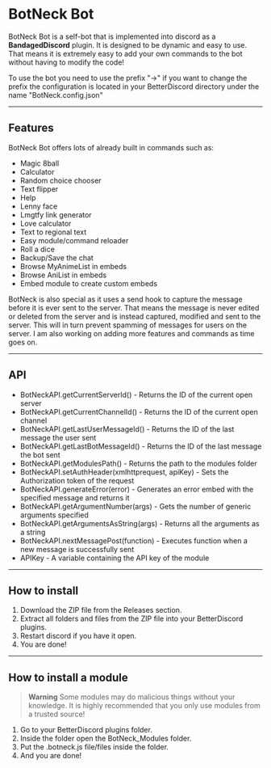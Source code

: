 BotNeck Bot
==========
BotNeck Bot is a self-bot that is implemented into discord as a **BandagedDiscord** plugin. It is designed to be dynamic and easy to use. That means it is extremely easy to add your own commands to the bot without having to modify the code!

To use the bot you need to use the prefix "->" if you want to change the prefix the configuration is located in your BetterDiscord directory under the name "BotNeck.config.json"

----------

Features
--------

BotNeck Bot offers lots of already built in commands such as:

 - Magic 8ball
 - Calculator
 - Random choice chooser
 - Text flipper
 - Help
 - Lenny face
 - Lmgtfy link generator
 - Love calculator
 - Text to regional text
 - Easy module/command reloader
 - Roll a dice
 - Backup/Save the chat
 - Browse MyAnimeList in embeds
 - Browse AniList in embeds
 - Embed module to create custom embeds

BotNeck is also special as it uses a send hook to capture the message before it is ever sent to the server. That means the message is never edited or deleted from the server and is instead captured, modified and sent to the server. This will in turn prevent spamming of messages for users on the server.
I am also working on adding more features and commands as time goes on.


----------

API
---

 - BotNeckAPI.getCurrentServerId() - Returns the ID of the current open server
 - BotNeckAPI.getCurrentChannelId() - Returns the ID of the current open channel
 - BotNeckAPI.getLastUserMessageId() - Returns the ID of the last message the user sent
 - BotNeckAPI.getLastBotMessageId() - Returns the ID of the last message the bot sent
 - BotNeckAPI.getModulesPath() - Returns the path to the modules folder
 - BotNeckAPI.setAuthHeader(xmlhttprequest, apiKey) - Sets the Authorization token of the request
 - BotNeckAPI.generateError(error) - Generates an error embed with the specified message and returns it
 - BotNeckAPI.getArgumentNumber(args) - Gets the number of generic arguments specified
 - BotNeckAPI.getArgumentsAsString(args) - Returns all the arguments as a string
 - BotNeckAPI.nextMessagePost(function) - Executes function when a new message is successfully sent
 - APIKey - A variable containing the API key of the module


----------

How to install
--------------

 1. Download the ZIP file from the Releases section.
 2. Extract all folders and files from the ZIP file into your BetterDiscord plugins.
 3. Restart discord if you have it open.
 4. You are done!


----------

How to install a module
-----------------------
> **Warning**
> Some modules may do malicious things without your knowledge. It is highly recommended that you only use modules from a trusted source!

 1. Go to your BetterDiscord plugins folder.
 2. Inside the folder open the BotNeck_Modules folder.
 3. Put the .botneck.js file/files inside the folder.
 4. And you are done!

